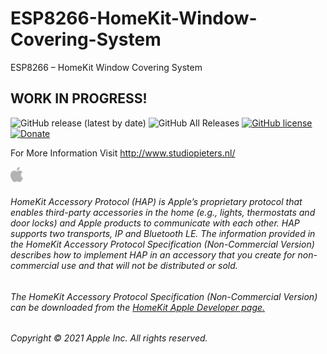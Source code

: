 # ESP8266-HomeKit-Window-Covering-System
ESP8266 – HomeKit Window Covering System

## WORK IN PROGRESS!

![GitHub release (latest by date)](https://img.shields.io/github/v/release/achimpieters/ESP8266-HomeKit-Window-Covering-System)
![GitHub All Releases](https://img.shields.io/github/downloads/achimpieters/ESP8266-HomeKit-Window-Covering-System/total)
[![GitHub license](https://img.shields.io/badge/License-MIT-yellow.svg)](https://raw.githubusercontent.com/hyperion-project/hyperion.ng/master/LICENSE)
[![Donate](https://img.shields.io/badge/donate-PayPal-blue.svg)](https://paypal.me/AJFPieters)


For More Information Visit http://www.studiopieters.nl/


<img src="https://raw.githubusercontent.com/AchimPieters/ESP8266-HomeKit-Fountain-light/master/Images/apple_logo.png" width="20"/>

###### HomeKit Accessory Protocol (HAP) is Apple’s proprietary protocol that enables third-party accessories in the home (e.g., lights, thermostats and door locks) and Apple products to communicate with each other. HAP supports two transports, IP and Bluetooth LE. The information provided in the HomeKit Accessory Protocol Specification (Non-Commercial Version) describes how to implement HAP in an accessory that you create for non-commercial use and that will not be distributed or sold.

###### The HomeKit Accessory Protocol Specification (Non-Commercial Version) can be downloaded from the [HomeKit Apple Developer page.](https://developer.apple.com/homekit/)

###### Copyright © 2021 Apple Inc. All rights reserved.
